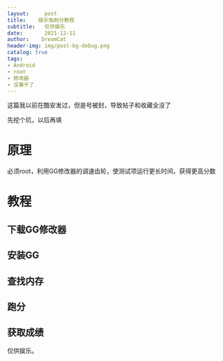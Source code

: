 ```yaml
---
layout:     post
title:    娱乐兔刷分教程
subtitle:   仅供娱乐
date:       2021-12-11
author:    DreamCat
header-img: img/post-bg-debug.png
catalog: true
tags:
- Android
- root
- 修改器
- 没事干了
---
```


这篇我以前在酷安发过，但是号被封，导致帖子和收藏全没了

先挖个坑，以后再填

# 原理

必须root，利用GG修改器的调速齿轮，使测试项运行更长时间，获得更高分数

# 教程

## 下载GG修改器

## 安装GG

## 查找内存

## 跑分

## 获取成绩

仅供娱乐。